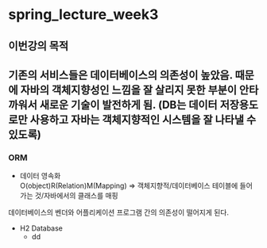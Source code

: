 # spring_lecture_week3

## 이번강의 목적
기존의 서비스들은 데이터베이스의 의존성이 높았음. 때문에 자바의 객체지향성인 느낌을 잘 살리지 못한 부분이 안타까워서 새로운 기술이 발전하게 됨. (DB는 데이터 저장용도로만 사용하고 자바는 객체지향적인 시스템을 잘 나타낼 수 있도록)
---
### ORM
- 데이터 영속화  
O(object)R(Relation)M(Mapping)
=> 객체지향적/데이터베이스 테이블에 들어가는 것/자바에서의 클래스를 매핑

데이터베이스의 벤더와 어플리케이션 프로그램 간의 의존성이 떨어지게 된다.

- H2 Database  
  - dd
